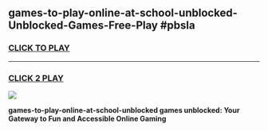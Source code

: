 
## games-to-play-online-at-school-unblocked-Unblocked-Games-Free-Play #pbsla
<h3>
<a href="https://us.freeplayer.one?title=games-to-play-online-at-school-unblocked&ref=9M">CLICK TO PLAY</a></h3>
<hr>

<h3>
<a href="https://us.freeplayer.one?title=games-to-play-online-at-school-unblocked&ref=9M">CLICK 2 PLAY</a>
  
</h3>

<a href="https://us.freeplayer.one?title=games-to-play-online-at-school-unblocked&ref=9M"><img src="https://clearcache.store/games.png"></a>


**games-to-play-online-at-school-unblocked games unblocked: Your Gateway to Fun and Accessible Online Gaming**
